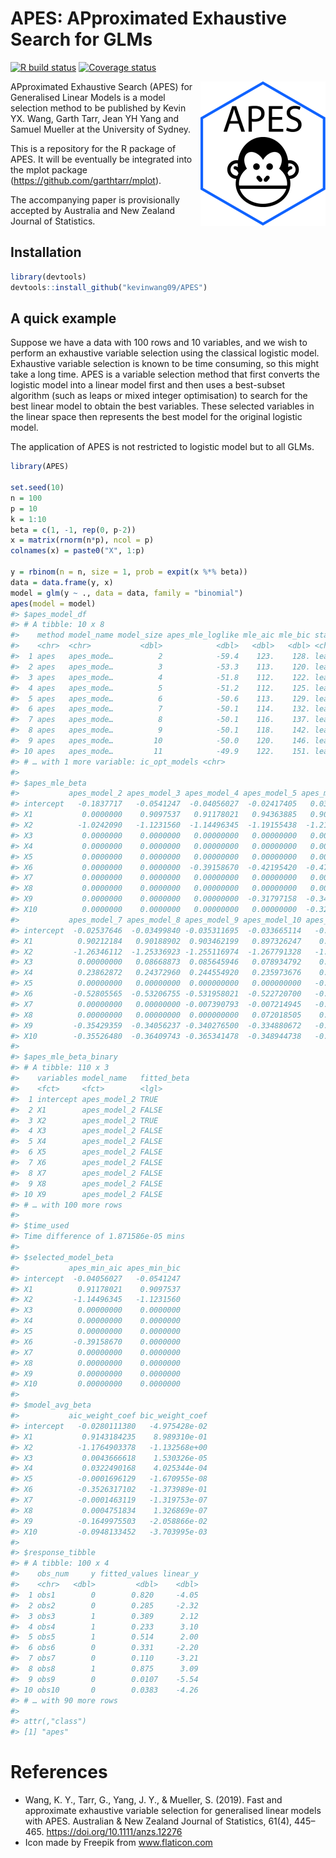 
<!-- README.md is generated from README.Rmd. Please edit that file -->

# APES: APproximated Exhaustive Search for GLMs

[![R build
status](https://github.com/kevinwang09/APES/workflows/R-CMD-check/badge.svg)](https://github.com/kevinwang09/APES/actions)
[![Coverage
status](https://codecov.io/gh/kevinwang09/APES/branch/master/graph/badge.svg)](https://codecov.io/github/kevinwang09/APES?branch=master)

<img src="inst/APES_logo.png" align="right" width="200" />

APproximated Exhaustive Search (APES) for Generalised Linear Models is a
model selection method to be published by Kevin YX. Wang, Garth Tarr,
Jean YH Yang and Samuel Mueller at the University of Sydney.

This is a repository for the R package of APES. It will be eventually be
integrated into the mplot package
(<https://github.com/garthtarr/mplot>).

The accompanying paper is provisionally accepted by Australia and New
Zealand Journal of Statistics.

## Installation

``` r
library(devtools)
devtools::install_github("kevinwang09/APES")
```

## A quick example

Suppose we have a data with 100 rows and 10 variables, and we wish to
perform an exhaustive variable selection using the classical logistic
model. Exhaustive variable selection is known to be time consuming, so
this might take a long time. APES is a variable selection method that
first converts the logistic model into a linear model first and then
uses a best-subset algorithm (such as leaps or mixed integer
optimisation) to search for the best linear model to obtain the best
variables. These selected variables in the linear space then represents
the best model for the original logistic model.

The application of APES is not restricted to logistic model but to all
GLMs.

``` r
library(APES)

set.seed(10)
n = 100
p = 10
k = 1:10
beta = c(1, -1, rep(0, p-2))
x = matrix(rnorm(n*p), ncol = p)
colnames(x) = paste0("X", 1:p)

y = rbinom(n = n, size = 1, prob = expit(x %*% beta))
data = data.frame(y, x)
model = glm(y ~ ., data = data, family = "binomial")
apes(model = model)
#> $apes_model_df
#> # A tibble: 10 x 8
#>    method model_name model_size apes_mle_loglike mle_aic mle_bic status
#>    <chr>  <chr>           <dbl>            <dbl>   <dbl>   <dbl> <chr> 
#>  1 apes   apes_mode…          2            -59.4    123.    128. leaps…
#>  2 apes   apes_mode…          3            -53.3    113.    120. leaps…
#>  3 apes   apes_mode…          4            -51.8    112.    122. leaps…
#>  4 apes   apes_mode…          5            -51.2    112.    125. leaps…
#>  5 apes   apes_mode…          6            -50.6    113.    129. leaps…
#>  6 apes   apes_mode…          7            -50.1    114.    132. leaps…
#>  7 apes   apes_mode…          8            -50.1    116.    137. leaps…
#>  8 apes   apes_mode…          9            -50.1    118.    142. leaps…
#>  9 apes   apes_mode…         10            -50.0    120.    146. leaps…
#> 10 apes   apes_mode…         11            -49.9    122.    151. leaps…
#> # … with 1 more variable: ic_opt_models <chr>
#> 
#> $apes_mle_beta
#>           apes_model_2 apes_model_3 apes_model_4 apes_model_5 apes_model_6
#> intercept   -0.1837717   -0.0541247  -0.04056027  -0.02417405   0.03110599
#> X1           0.0000000    0.9097537   0.91178021   0.94363885   0.90119152
#> X2          -1.0242090   -1.1231560  -1.14496345  -1.19155438  -1.21713022
#> X3           0.0000000    0.0000000   0.00000000   0.00000000   0.00000000
#> X4           0.0000000    0.0000000   0.00000000   0.00000000   0.00000000
#> X5           0.0000000    0.0000000   0.00000000   0.00000000   0.00000000
#> X6           0.0000000    0.0000000  -0.39158670  -0.42195420  -0.47907411
#> X7           0.0000000    0.0000000   0.00000000   0.00000000   0.00000000
#> X8           0.0000000    0.0000000   0.00000000   0.00000000   0.00000000
#> X9           0.0000000    0.0000000   0.00000000  -0.31797158  -0.34747481
#> X10          0.0000000    0.0000000   0.00000000   0.00000000  -0.32596713
#>           apes_model_7 apes_model_8 apes_model_9 apes_model_10 apes_model_11
#> intercept  -0.02537646  -0.03499840 -0.035311695  -0.033665114   -0.03719786
#> X1          0.90212184   0.90188902  0.903462199   0.897326247    0.89767827
#> X2         -1.26346112  -1.25336923 -1.255116974  -1.267791328   -1.28695784
#> X3          0.00000000   0.08668873  0.085645946   0.078934792    0.09639943
#> X4          0.23862872   0.24372960  0.244554920   0.235973676    0.24004701
#> X5          0.00000000   0.00000000  0.000000000   0.000000000   -0.09331309
#> X6         -0.52805565  -0.53206755 -0.531958021  -0.522720700   -0.51654913
#> X7          0.00000000   0.00000000 -0.007390793  -0.007214945   -0.01401226
#> X8          0.00000000   0.00000000  0.000000000   0.072018505    0.08240456
#> X9         -0.35429359  -0.34056237 -0.340276500  -0.334880672   -0.33863067
#> X10        -0.35526480  -0.36409743 -0.365341478  -0.348944738   -0.35094527
#> 
#> $apes_mle_beta_binary
#> # A tibble: 110 x 3
#>    variables model_name   fitted_beta
#>    <fct>     <fct>        <lgl>      
#>  1 intercept apes_model_2 TRUE       
#>  2 X1        apes_model_2 FALSE      
#>  3 X2        apes_model_2 TRUE       
#>  4 X3        apes_model_2 FALSE      
#>  5 X4        apes_model_2 FALSE      
#>  6 X5        apes_model_2 FALSE      
#>  7 X6        apes_model_2 FALSE      
#>  8 X7        apes_model_2 FALSE      
#>  9 X8        apes_model_2 FALSE      
#> 10 X9        apes_model_2 FALSE      
#> # … with 100 more rows
#> 
#> $time_used
#> Time difference of 1.871586e-05 mins
#> 
#> $selected_model_beta
#>           apes_min_aic apes_min_bic
#> intercept  -0.04056027   -0.0541247
#> X1          0.91178021    0.9097537
#> X2         -1.14496345   -1.1231560
#> X3          0.00000000    0.0000000
#> X4          0.00000000    0.0000000
#> X5          0.00000000    0.0000000
#> X6         -0.39158670    0.0000000
#> X7          0.00000000    0.0000000
#> X8          0.00000000    0.0000000
#> X9          0.00000000    0.0000000
#> X10         0.00000000    0.0000000
#> 
#> $model_avg_beta
#>           aic_weight_coef bic_weight_coef
#> intercept   -0.0280111380   -4.975428e-02
#> X1           0.9143184235    8.989310e-01
#> X2          -1.1764903378   -1.132568e+00
#> X3           0.0043666618    1.530326e-05
#> X4           0.0322490168    4.025344e-04
#> X5          -0.0001696129   -1.670955e-08
#> X6          -0.3526317102   -1.373989e-01
#> X7          -0.0001463119   -1.319753e-07
#> X8           0.0004751834    1.326869e-07
#> X9          -0.1649975503   -2.058866e-02
#> X10         -0.0948133452   -3.703995e-03
#> 
#> $response_tibble
#> # A tibble: 100 x 4
#>    obs_num     y fitted_values linear_y
#>    <chr>   <dbl>         <dbl>    <dbl>
#>  1 obs1        0        0.820     -4.05
#>  2 obs2        0        0.285     -2.32
#>  3 obs3        1        0.389      2.12
#>  4 obs4        1        0.233      3.10
#>  5 obs5        1        0.514      2.00
#>  6 obs6        0        0.331     -2.20
#>  7 obs7        0        0.110     -3.21
#>  8 obs8        1        0.875      3.09
#>  9 obs9        0        0.0107    -5.54
#> 10 obs10       0        0.0383    -4.26
#> # … with 90 more rows
#> 
#> attr(,"class")
#> [1] "apes"
```

# References

  - Wang, K. Y., Tarr, G., Yang, J. Y., & Mueller, S. (2019). Fast and
    approximate exhaustive variable selection for generalised linear
    models with APES. Australian & New Zealand Journal of Statistics,
    61(4), 445–465. <https://doi.org/10.1111/anzs.12276>
  - Icon made by Freepik from www.flaticon.com

